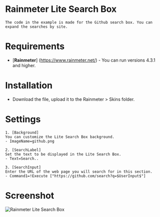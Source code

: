 # Rainmeter Lite Search Box
```
The code in the example is made for the Github search box. You can expand the searches by site.
```

# Requirements
* [**Rainmeter**] (https://www.rainmeter.net/) - You can run versions 4.3.1 and higher.

# Installation
* Download the file, upload it to the Rainmeter > Skins folder.

# Settings
```
1. [Background]
You can customize the Lite Search Box background.
- ImageName=github.png

2. [SearchLabel]
Set the text to be displayed in the Lite Search Box.
- Text=Search..

3. [SearchInput]
Enter the URL of the web page you will search for in this section.
- Command1=!Execute ["https://github.com/search?q=$UserInput$"]
```

# Screenshot 
![Rainmeter Lite Search Box](https://github.com/typhoonweb/Rainmeter-Lite-Search-Box/blob/main/screenshot.png)
